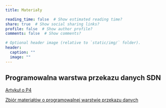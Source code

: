 ```yaml
---
title: Materiały

reading_time: false  # Show estimated reading time?
share: true  # Show social sharing links?
profile: false  # Show author profile?
comments: false  # Show comments?

# Optional header image (relative to `static/img/` folder).
header:
  caption: ""
  image: ""
---
```


## Programowalna warstwa przekazu danych SDN

[Artykuł o P4](https://www.sigcomm.org/sites/default/files/ccr/papers/2014/July/0000000-0000004.pdf)

[Zbiór materiałów o programowalnej warstwie przekazu danych](https://rg0now.github.io/prog_dataplane_reading_list/README.html)
